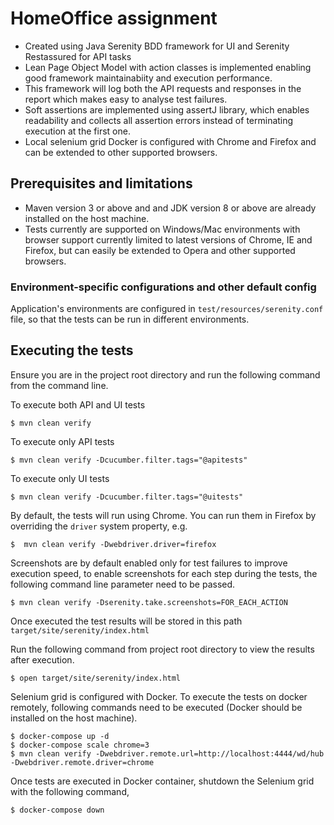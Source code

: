 # HomeOffice assignment

  - Created using Java Serenity BDD framework for UI and Serenity Restassured for API tasks
  - Lean Page Object Model with action classes is implemented enabling good framework maintainabiity and execution performance.
  - This framework will log both the API requests and responses in the report which makes easy to analyse test failures.
  - Soft assertions are implemented using assertJ library, which enables readability and collects all assertion errors instead of terminating execution at the first one.
  - Local selenium grid Docker is configured with Chrome and Firefox and can be extended to other supported browsers. 

## Prerequisites and limitations

 - Maven version 3 or above and and JDK version 8 or above are already installed on the host machine.
 - Tests currently are supported on Windows/Mac environments with browser support currently limited to latest versions of Chrome, IE and Firefox, but can easily be extended to Opera and other supported browsers.
 
### Environment-specific configurations and other default config
 Application's environments are configured in `test/resources/serenity.conf` file, so that the tests can be run in different environments.

## Executing the tests

Ensure you are in the project root directory and run the following command from the command line.

To execute both API and UI tests
```
$ mvn clean verify
```

To execute only API tests
```
$ mvn clean verify -Dcucumber.filter.tags="@apitests"
```

To execute only UI tests
```
$ mvn clean verify -Dcucumber.filter.tags="@uitests"
```

By default, the tests will run using Chrome. You can run them in Firefox by overriding the `driver` system property, e.g.
```
$  mvn clean verify -Dwebdriver.driver=firefox
```

Screenshots are by default enabled only for test failures to improve execution speed, to enable screenshots for each step during the tests, the following command line parameter need to be passed.
```
$ mvn clean verify -Dserenity.take.screenshots=FOR_EACH_ACTION
```

Once executed the test results will be stored in this path `target/site/serenity/index.html` 

Run the following command from project root directory to view the results after execution.
```
$ open target/site/serenity/index.html
```

Selenium grid is configured with Docker. To execute the tests on docker remotely, following commands need to be executed (Docker should be installed on the host machine).

```
$ docker-compose up -d
$ docker-compose scale chrome=3
$ mvn clean verify -Dwebdriver.remote.url=http://localhost:4444/wd/hub -Dwebdriver.remote.driver=chrome
```

Once tests are executed in Docker container, shutdown the Selenium grid with the following command,
```
$ docker-compose down
```